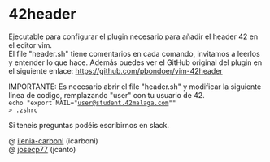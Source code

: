 # 42header
Ejecutable para configurar el plugin necesario para añadir el header 42 en el editor vim.<br>
El file "header.sh" tiene comentarios en cada comando, invitamos a leerlos y entender lo que hace.
Además puedes ver el GitHub original del plugin en el siguiente enlace:
https://github.com/pbondoer/vim-42header

IMPORTANTE:
Es necesario abrir el file "header.sh" y modificar la siguiente linea de codigo, remplazando "user" con tu usuario de 42.<br>
<code>echo "export MAIL=\"user@student.42malaga.com\"" > .zshrc</code>

Si teneis preguntas podéis escribirnos en slack.

@ [ilenia-carboni](https://github.com/ilenia-carboni) (icarboni)<br>
@ [josecp77](https://github.com/Josecp77) (jcanto)<br>

